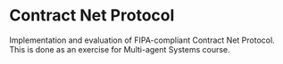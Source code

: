# Contract Net Protocol

Implementation and evaluation of FIPA-compliant Contract Net Protocol. This is done as an exercise for Multi-agent Systems course.

